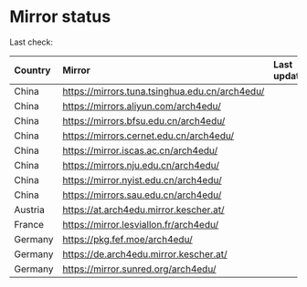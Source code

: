 <script src="./time.js"></script>
# Mirror status
Last check: <script type="text/javascript">localize(1725467177.3928468);</script>

|Country|Mirror|Last update|
|:------|:-----|:----------|
|China|https://mirrors.tuna.tsinghua.edu.cn/arch4edu/|<script type="text/javascript">localize(1725432233);</script>|
|China|https://mirrors.aliyun.com/arch4edu/|<script type="text/javascript">localize(1725432233);</script>|
|China|https://mirrors.bfsu.edu.cn/arch4edu/|<script type="text/javascript">localize(1725432233);</script>|
|China|https://mirrors.cernet.edu.cn/arch4edu/|<script type="text/javascript">localize(1725432233);</script>|
|China|https://mirror.iscas.ac.cn/arch4edu/|<script type="text/javascript">localize(1725432233);</script>|
|China|https://mirrors.nju.edu.cn/arch4edu/|<script type="text/javascript">localize(1725432233);</script>|
|China|https://mirror.nyist.edu.cn/arch4edu/|<script type="text/javascript">localize(1725389236);</script>|
|China|https://mirrors.sau.edu.cn/arch4edu/|<script type="text/javascript">localize(1725432233);</script>|
|Austria|https://at.arch4edu.mirror.kescher.at/|<script type="text/javascript">localize(1725432233);</script>|
|France|https://mirror.lesviallon.fr/arch4edu/|<script type="text/javascript">localize(1725432233);</script>|
|Germany|https://pkg.fef.moe/arch4edu/|<script type="text/javascript">localize(1725432233);</script>|
|Germany|https://de.arch4edu.mirror.kescher.at/|<script type="text/javascript">localize(1725432233);</script>|
|Germany|https://mirror.sunred.org/arch4edu/|<script type="text/javascript">localize(1725432233);</script>|

<script src="./tablefilter/tablefilter.js"></script>
<script src="./table.js"></script>